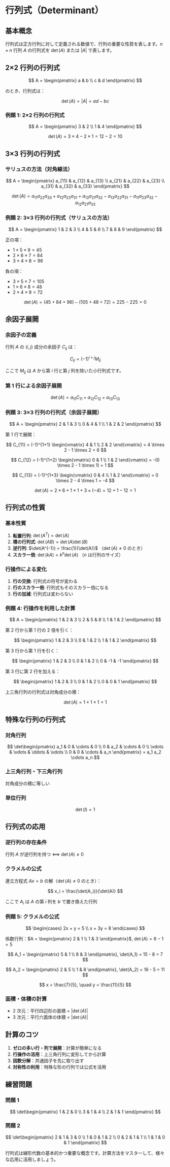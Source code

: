 # 行列式（Determinant）

## 基本概念

行列式は正方行列に対して定義される数値で、行列の重要な性質を表します。$n \times n$ 行列 $A$ の行列式を $\det(A)$ または $|A|$ で表します。

## 2×2 行列の行列式

$$
A = \begin{pmatrix} a & b \\ c & d \end{pmatrix}
$$

のとき、行列式は：

$$
\det(A) = |A| = ad - bc
$$

### 例題 1: 2×2 行列の行列式

$$
A = \begin{pmatrix} 3 & 2 \\ 1 & 4 \end{pmatrix}
$$

$$
\det(A) = 3 \times 4 - 2 \times 1 = 12 - 2 = 10
$$

## 3×3 行列の行列式

### サリュスの方法（対角線法）

$$
A = \begin{pmatrix}
a_{11} & a_{12} & a_{13} \\
a_{21} & a_{22} & a_{23} \\
a_{31} & a_{32} & a_{33}
\end{pmatrix}
$$

$$
\det(A) = a_{11}a_{22}a_{33} + a_{12}a_{23}a_{31} + a_{13}a_{21}a_{32} - a_{13}a_{22}a_{31} - a_{11}a_{23}a_{32} - a_{12}a_{21}a_{33}
$$

### 例題 2: 3×3 行列の行列式（サリュスの方法）

$$
A = \begin{pmatrix}
1 & 2 & 3 \\
4 & 5 & 6 \\
7 & 8 & 9
\end{pmatrix}
$$

正の項：

- $1 \times 5 \times 9 = 45$
- $2 \times 6 \times 7 = 84$
- $3 \times 4 \times 8 = 96$

負の項：

- $3 \times 5 \times 7 = 105$
- $1 \times 6 \times 8 = 48$
- $2 \times 4 \times 9 = 72$

$$
\det(A) = (45 + 84 + 96) - (105 + 48 + 72) = 225 - 225 = 0
$$

## 余因子展開

### 余因子の定義

行列 $A$ の $(i,j)$ 成分の余因子 $C_{ij}$ は：

$$
C_{ij} = (-1)^{i+j} M_{ij}
$$

ここで $M_{ij}$ は $A$ から第 $i$ 行と第 $j$ 列を除いた小行列式です。

### 第 1 行による余因子展開

$$
\det(A) = a_{11}C_{11} + a_{12}C_{12} + a_{13}C_{13}
$$

### 例題 3: 3×3 行列の行列式（余因子展開）

$$
A = \begin{pmatrix}
2 & 1 & 3 \\
0 & 4 & 1 \\
1 & 2 & 2
\end{pmatrix}
$$

第 1 行で展開：

$$
C_{11} = (-1)^{1+1} \begin{vmatrix} 4 & 1 \\ 2 & 2 \end{vmatrix} = 4 \times 2 - 1 \times 2 = 6
$$

$$
C_{12} = (-1)^{1+2} \begin{vmatrix} 0 & 1 \\ 1 & 2 \end{vmatrix} = -(0 \times 2 - 1 \times 1) = 1
$$

$$
C_{13} = (-1)^{1+3} \begin{vmatrix} 0 & 4 \\ 1 & 2 \end{vmatrix} = 0 \times 2 - 4 \times 1 = -4
$$

$$
\det(A) = 2 \times 6 + 1 \times 1 + 3 \times (-4) = 12 + 1 - 12 = 1
$$

## 行列式の性質

### 基本性質

1. **転置行列**: $\det(A^T) = \det(A)$
2. **積の行列式**: $\det(AB) = \det(A)\det(B)$
3. **逆行列**: $\det(A^{-1}) = \frac{1}{\det(A)}$ （$\det(A) \neq 0$ のとき）
4. **スカラー倍**: $\det(kA) = k^n\det(A)$ （$n$ は行列のサイズ）

### 行操作による変化

1. **行の交換**: 行列式の符号が変わる
2. **行のスカラー倍**: 行列式もそのスカラー倍になる
3. **行の加減**: 行列式は変わらない

### 例題 4: 行操作を利用した計算

$$
A = \begin{pmatrix}
1 & 2 & 3 \\
2 & 5 & 8 \\
1 & 1 & 2
\end{pmatrix}
$$

第 2 行から第 1 行の 2 倍を引く：

$$
\begin{pmatrix}
1 & 2 & 3 \\
0 & 1 & 2 \\
1 & 1 & 2
\end{pmatrix}
$$

第 3 行から第 1 行を引く：

$$
\begin{pmatrix}
1 & 2 & 3 \\
0 & 1 & 2 \\
0 & -1 & -1
\end{pmatrix}
$$

第 3 行に第 2 行を加える：

$$
\begin{pmatrix}
1 & 2 & 3 \\
0 & 1 & 2 \\
0 & 0 & 1
\end{pmatrix}
$$

上三角行列の行列式は対角成分の積：

$$
\det(A) = 1 \times 1 \times 1 = 1
$$

## 特殊な行列の行列式

### 対角行列

$$
\det\begin{pmatrix}
a_1 & 0 & \cdots & 0 \\
0 & a_2 & \cdots & 0 \\
\vdots & \vdots & \ddots & \vdots \\
0 & 0 & \cdots & a_n
\end{pmatrix} = a_1 a_2 \cdots a_n
$$

### 上三角行列・下三角行列

対角成分の積に等しい

### 単位行列

$$
\det(I) = 1
$$

## 行列式の応用

### 逆行列の存在条件

行列 $A$ が逆行列を持つ ⟺ $\det(A) \neq 0$

### クラメルの公式

連立方程式 $Ax = b$ の解（$\det(A) \neq 0$ のとき）：

$$
x_i = \frac{\det(A_i)}{\det(A)}
$$

ここで $A_i$ は $A$ の第 $i$ 列を $b$ で置き換えた行列

### 例題 5: クラメルの公式

$$
\begin{cases}
2x + y = 5 \\
x + 3y = 8
\end{cases}
$$

係数行列：$A = \begin{pmatrix} 2 & 1 \\ 1 & 3 \end{pmatrix}$, $\det(A) = 6 - 1 = 5$

$$
A_1 = \begin{pmatrix} 5 & 1 \\ 8 & 3 \end{pmatrix}, \det(A_1) = 15 - 8 = 7
$$

$$
A_2 = \begin{pmatrix} 2 & 5 \\ 1 & 8 \end{pmatrix}, \det(A_2) = 16 - 5 = 11
$$

$$
x = \frac{7}{5}, \quad y = \frac{11}{5}
$$

### 面積・体積の計算

- 2 次元：平行四辺形の面積 = $|\det(A)|$
- 3 次元：平行六面体の体積 = $|\det(A)|$

## 計算のコツ

1. **ゼロの多い行・列で展開**：計算が簡単になる
2. **行操作の活用**：上三角行列に変形してから計算
3. **因数分解**：共通因子を先に取り出す
4. **対称性の利用**：特殊な形の行列では公式を活用

## 練習問題

### 問題 1

$$
\det\begin{pmatrix}
1 & 2 & 0 \\
3 & 1 & 4 \\
2 & 1 & 1
\end{pmatrix}
$$

### 問題 2

$$
\det\begin{pmatrix}
2 & 1 & 3 & 0 \\
1 & 0 & 1 & 2 \\
0 & 2 & 1 & 1 \\
1 & 1 & 0 & 1
\end{pmatrix}
$$

行列式は線形代数の基本的かつ重要な概念です。計算方法をマスターして、様々な応用に活用しましょう。
